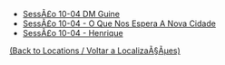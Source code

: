 ﻿

- [SessÃ£o 10-04  DM Guine](s14_-_sessao_10-04__dm_guine.md)
- [SessÃ£o 10-04 - O Que Nos Espera A Nova Cidade](s14_-_sessao_10-04_-_o_que_nos_espera_a_nova_cidade.md)
- [SessÃ£o 10-04 - Henrique](s14_-_sessao_10-04_-_henrique.md)
	
[(Back to Locations / Voltar a LocalizaÃ§Ãµes)](localizacoes.md)
























